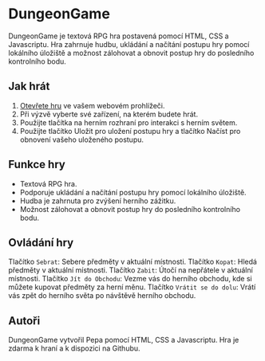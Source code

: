 # DungeonGame
DungeonGame je textová RPG hra postavená pomocí HTML, CSS a Javascriptu. Hra zahrnuje hudbu, ukládání a načítání postupu hry pomocí lokálního úložiště a možnost zálohovat a obnovit postup hry do posledního kontrolního bodu.

## Jak hrát
1. <a href="https://fryerzabijak.github.io/DungeonGame/" target="_blank">Otevřete hru</a> ve vašem webovém prohlížeči.
2. Při výzvě vyberte své zařízení, na kterém budete hrát.
3. Použijte tlačítka na herním rozhraní pro interakci s herním světem.
4. Použijte tlačítko Uložit pro uložení postupu hry a tlačítko Načíst pro obnovení vašeho uloženého postupu.

## Funkce hry
- Textová RPG hra.
- Podporuje ukládání a načítání postupu hry pomocí lokálního úložiště.
- Hudba je zahrnuta pro zvýšení herního zážitku.
- Možnost zálohovat a obnovit postup hry do posledního kontrolního bodu.

## Ovládání hry
Tlačítko `Sebrat`: Sebere předměty v aktuální místnosti.
Tlačítko `Kopat`: Hledá předměty v aktuální místnosti.
Tlačítko `Zabit`: Útočí na nepřátele v aktuální místnosti.
Tlačítko `Jít do Obchodu`: Vezme vás do herního obchodu, kde si můžete kupovat předměty za herní měnu.
Tlačítko `Vrátit se do dolu`: Vrátí vás zpět do herního světa po návštěvě herního obchodu.

## Autoři
DungeonGame vytvořil Pepa pomocí HTML, CSS a Javascriptu. Hra je zdarma k hraní a k dispozici na Githubu.
